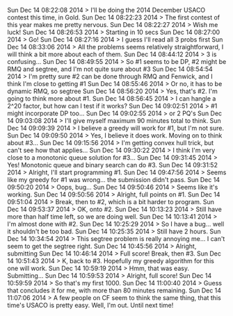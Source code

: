 Sun Dec 14 08:22:08 2014 > I'll be doing the 2014 December USACO contest this time, in Gold.
Sun Dec 14 08:22:23 2014 > The first contest of this year makes me pretty nervous.
Sun Dec 14 08:22:27 2014 > Wish me luck!
Sun Dec 14 08:26:53 2014 > Starting in 10 secs
Sun Dec 14 08:27:00 2014 > Go!
Sun Dec 14 08:27:16 2014 > I guess I'll read all 3 probs first
Sun Dec 14 08:33:06 2014 > All the problems seems relatively straightforward, I will think a bit more about each of them.
Sun Dec 14 08:44:12 2014 > 3 is confusing...
Sun Dec 14 08:49:55 2014 > So #1 seems to be DP, #2 might be RMQ and segtree, and I'm not quite sure about #3
Sun Dec 14 08:54:54 2014 > I'm pretty sure #2 can be done through RMQ and Fenwick, and I think I'm close to getting #1
Sun Dec 14 08:55:46 2014 > Or no, it has to be dynamic RMQ, so segtree
Sun Dec 14 08:56:20 2014 > Yes, that's #2. I'm going to think more about #1.
Sun Dec 14 08:56:45 2014 > I can hangle a 2^20 factor, but how can I test if it works?
Sun Dec 14 09:02:51 2014 > #1 might incorporate DP too...
Sun Dec 14 09:02:55 2014 > or 2 PQ's
Sun Dec 14 09:03:08 2014 > I'll give myself maximum 90 minutes total to think.
Sun Dec 14 09:09:39 2014 > I believe a greedy will work for #1, but I'm not sure.
Sun Dec 14 09:09:50 2014 > Yes, I believe it does work. Moving on to think about #3...
Sun Dec 14 09:15:56 2014 > I'm getting convex hull trick, but can't see how that applies...
Sun Dec 14 09:30:22 2014 > I think I'm very close to a monotonic queue solution for #3...
Sun Dec 14 09:31:45 2014 > Yes! Monotonic queue and binary search can do #3.
Sun Dec 14 09:31:52 2014 > Alright, I'll start programming #1.
Sun Dec 14 09:47:56 2014 > Seems like my greedy for #1 was wrong... the submission didn't pass.
Sun Dec 14 09:50:20 2014 > Oops, bug...
Sun Dec 14 09:50:46 2014 > Seems like it's working.
Sun Dec 14 09:50:56 2014 > Alright, full points on #1.
Sun Dec 14 09:51:04 2014 > Break, then to #2, which is a bit harder to program.
Sun Dec 14 09:53:37 2014 > OK, onto #2.
Sun Dec 14 10:13:23 2014 > Still have more than half time left, so we are doing well.
Sun Dec 14 10:13:41 2014 > I'm almost done with #2.
Sun Dec 14 10:25:29 2014 > So I have a bug... well it shouldn't be too bad.
Sun Dec 14 10:25:35 2014 > Still have 2 hours.
Sun Dec 14 10:34:54 2014 > This segtree problem is really annoying me... I can't seem to get the segtree right.
Sun Dec 14 10:45:56 2014 > Alright, submitting
Sun Dec 14 10:46:14 2014 > Full score! Break, then #3.
Sun Dec 14 10:51:43 2014 > K, back to #3. Hopefully my greedy algorithm for this one will work.
Sun Dec 14 10:59:19 2014 > Hmm, that was easy. Submitting...
Sun Dec 14 10:59:53 2014 > Alright, full score!
Sun Dec 14 10:59:59 2014 > So that's my first 1000.
Sun Dec 14 11:00:40 2014 > Guess that concludes it for me, with more than 80 minutes remaining.
Sun Dec 14 11:07:06 2014 > A few people on CF seem to think the same thing, that this time's USACO is pretty easy. Well, I'm out. Until next time!
